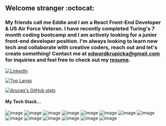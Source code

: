 ## Welcome stranger :octocat:
### My friends call me Eddie and I am a React Front-End Developer & US Air Force Veteran. I have recently completed Turing's 7 month coding bootcamp and I am actively looking for a junior front-end developer position. I'm always looking to learn new tech and collaborate with creative coders, reach out and let's create something! Contact me at edwardkrupicka@gmail.com for inquiries and feel free to check out my [resume](https://www.canva.com/design/DAE7Q8exiS0/eB9Nt_UogebL_cKIO5poBg/view?utm_content=DAE7Q8exiS0&utm_campaign=designshare&utm_medium=link2&utm_source=sharebutton).

[![LinkedIn](https://img.shields.io/badge/linkedin-%230077B5.svg?style=for-the-badge&logo=linkedin&logoColor=white)](https://www.linkedin.com/in/edwardkrupicka/)

[![Top Langs](https://github-readme-stats.vercel.app/api/top-langs/?username=edwardkrupicka&layout=compact&theme=calm)](https://github.com/anuraghazra/github-readme-stats)

[![Anurag's GitHub stats](https://github-readme-stats.vercel.app/api?username=edwardkrupicka&theme=calm&show_icons=true)](https://github.com/anuraghazra/github-readme-stats)

#### My Tech Stack...

![image](https://img.shields.io/badge/React-20232A?style=for-the-badge&logo=react&logoColor=61DAFB
) ![image](https://img.shields.io/badge/JavaScript-323330?style=for-the-badge&logo=javascript&logoColor=F7DF1E) ![image](https://img.shields.io/badge/Node.js-339933?style=for-the-badge&logo=nodedotjs&logoColor=white
) ![image](https://img.shields.io/badge/HTML5-E34F26?style=for-the-badge&logo=html5&logoColor=white
) ![image](https://img.shields.io/badge/CSS3-1572B6?style=for-the-badge&logo=css3&logoColor=white
) ![image](https://img.shields.io/badge/Sass-CC6699?style=for-the-badge&logo=sass&logoColor=white
) ![image](https://img.shields.io/badge/npm-CB3837?style=for-the-badge&logo=npm&logoColor=white
) ![image](https://img.shields.io/badge/Express.js-000000?style=for-the-badge&logo=express&logoColor=white
) ![image](https://img.shields.io/badge/Mocha-8D6748?style=for-the-badge&logo=Mocha&logoColor=white
) ![image](https://img.shields.io/badge/chai-A30701?style=for-the-badge&logo=chai&logoColor=white
) ![image](https://img.shields.io/badge/Cypress-17202C?style=for-the-badge&logo=cypress&logoColor=white
) ![image](https://img.shields.io/badge/Figma-F24E1E?style=for-the-badge&logo=figma&logoColor=white
) ![image](https://img.shields.io/badge/json-5E5C5C?style=for-the-badge&logo=json&logoColor=white
) ![image](https://img.shields.io/badge/Postman-FF6C37?style=for-the-badge&logo=Postman&logoColor=white
)


